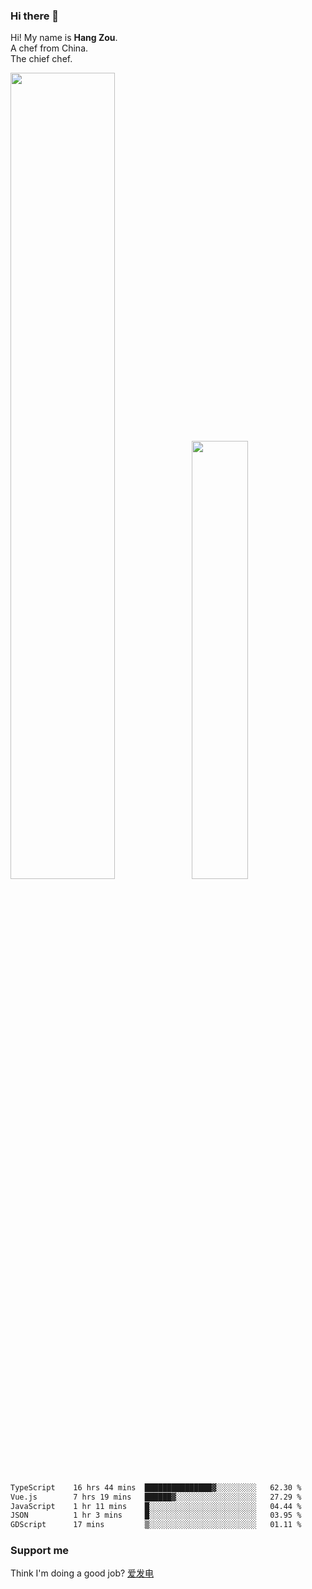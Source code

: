 ### Hi there 👋

Hi! My name is **Hang Zou**.  
A chef from China.  
The chief chef.

<img align="" width="57.5%" src="https://github-readme-stats.vercel.app/api?username=zouhangwithsweet&hide_title=true&hide_border=true&show_icons=true&include_all_commits=true&line_height=21" /><img align="" width="42.4%" src="https://github-readme-stats.vercel.app/api/top-langs/?username=zouhangwithsweet&hide_title=true&hide_border=true&layout=compact" />

<!--START_SECTION:waka-->

```txt
TypeScript    16 hrs 44 mins  ███████████████▓░░░░░░░░░   62.30 %
Vue.js        7 hrs 19 mins   ██████▓░░░░░░░░░░░░░░░░░░   27.29 %
JavaScript    1 hr 11 mins    █░░░░░░░░░░░░░░░░░░░░░░░░   04.44 %
JSON          1 hr 3 mins     █░░░░░░░░░░░░░░░░░░░░░░░░   03.95 %
GDScript      17 mins         ▒░░░░░░░░░░░░░░░░░░░░░░░░   01.11 %
```

<!--END_SECTION:waka-->

### Support me

Think I'm doing a good job? [爱发电](https://afdian.net/@zouhangsweet)
